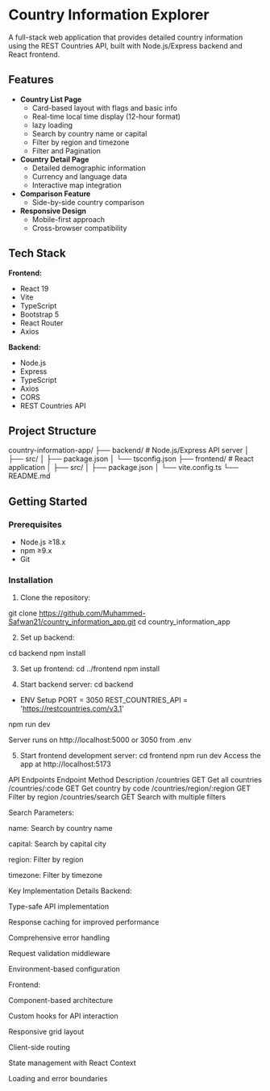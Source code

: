 # Country Information Explorer

A full-stack web application that provides detailed country information using the REST Countries API, built with Node.js/Express backend and React frontend.

## Features

- **Country List Page**
  - Card-based layout with flags and basic info
  - Real-time local time display (12-hour format)
  - lazy loading
  - Search by country name or capital
  - Filter by region and timezone
  - Filter and Pagination
- **Country Detail Page**
  - Detailed demographic information
  - Currency and language data
  - Interactive map integration
- **Comparison Feature**
  - Side-by-side country comparison
- **Responsive Design**
  - Mobile-first approach
  - Cross-browser compatibility

## Tech Stack

**Frontend:**
- React 19
- Vite
- TypeScript
- Bootstrap 5
- React Router
- Axios

**Backend:**
- Node.js
- Express
- TypeScript
- Axios
- CORS
- REST Countries API

## Project Structure
country-information-app/
├── backend/ # Node.js/Express API server
│ ├── src/
│ ├── package.json
│ └── tsconfig.json
├── frontend/ # React application
│ ├── src/
│ ├── package.json
│ └── vite.config.ts
└── README.md

## Getting Started

### Prerequisites

- Node.js ≥18.x
- npm ≥9.x
- Git

### Installation

1. Clone the repository:

git clone https://github.com/Muhammed-Safwan21/country_information_app.git
cd country_information_app

2. Set up backend:

cd backend
npm install

3. Set up frontend:
cd ../frontend
npm install

4. Start backend server:
cd backend

- ENV Setup
PORT = 3050
REST_COUNTRIES_API = 'https://restcountries.com/v3.1'

npm run dev

Server runs on http://localhost:5000 or 3050 from .env

5. Start frontend development server:
cd frontend
npm run dev
Access the app at http://localhost:5173


API Endpoints
Endpoint	Method	Description
/countries	GET	Get all countries
/countries/:code	GET	Get country by code
/countries/region/:region	GET	Filter by region
/countries/search	GET	Search with multiple filters

Search Parameters:

name: Search by country name

capital: Search by capital city

region: Filter by region

timezone: Filter by timezone

Key Implementation Details
Backend:

Type-safe API implementation

Response caching for improved performance

Comprehensive error handling

Request validation middleware

Environment-based configuration

Frontend:

Component-based architecture

Custom hooks for API interaction

Responsive grid layout

Client-side routing

State management with React Context

Loading and error boundaries
